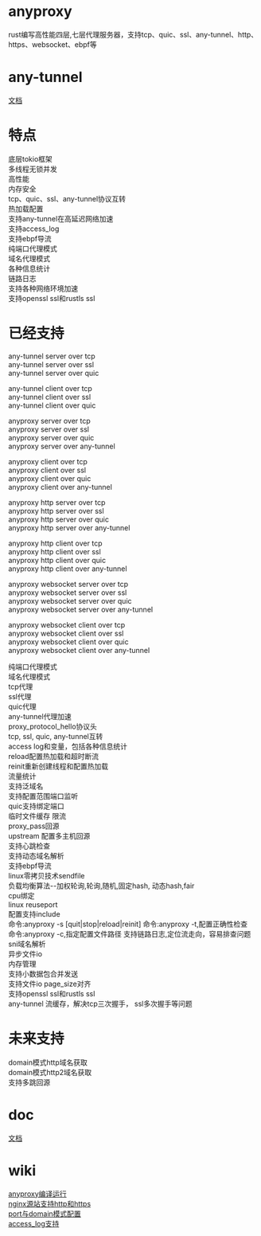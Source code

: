 # anyproxy
rust编写高性能四层,七层代理服务器，支持tcp、quic、ssl、any-tunnel、http、https、websocket、ebpf等  

# any-tunnel
[文档](https://github.com/yefy/any-proxys/blob/main/any-tunnel/README.md)

# 特点
底层tokio框架  
多线程无锁并发  
高性能  
内存安全  
tcp、quic、ssl、any-tunnel协议互转  
热加载配置  
支持any-tunnel在高延迟网络加速  
支持access_log  
支持ebpf导流  
纯端口代理模式  
域名代理模式  
各种信息统计  
链路日志  
支持各种网络环境加速  
支持openssl ssl和rustls ssl  

# 已经支持

any-tunnel server over tcp  
any-tunnel server over ssl  
any-tunnel server over quic  

any-tunnel client over tcp  
any-tunnel client over ssl  
any-tunnel client over quic  

anyproxy server over tcp  
anyproxy server over ssl  
anyproxy server over quic  
anyproxy server over any-tunnel  

anyproxy client over tcp  
anyproxy client over ssl  
anyproxy client over quic  
anyproxy client over any-tunnel  

anyproxy http server over tcp  
anyproxy http server over ssl  
anyproxy http server over quic  
anyproxy http server over any-tunnel  

anyproxy http client over tcp  
anyproxy http client over ssl  
anyproxy http client over quic  
anyproxy http client over any-tunnel  

anyproxy websocket server over tcp  
anyproxy websocket server over ssl  
anyproxy websocket server over quic  
anyproxy websocket server over any-tunnel  

anyproxy websocket client over tcp  
anyproxy websocket client over ssl  
anyproxy websocket client over quic  
anyproxy websocket client over any-tunnel  


纯端口代理模式  
域名代理模式  
tcp代理  
ssl代理  
quic代理  
any-tunnel代理加速  
proxy_protocol_hello协议头   
tcp, ssl, quic, any-tunnel互转  
access log和变量，包括各种信息统计    
reload配置热加载和超时断流    
reinit重新创建线程和配置热加载  
流量统计  
支持泛域名  
支持配置范围端口监听   
quic支持绑定端口  
临时文件缓存
限流  
proxy_pass回源  
upstream 配置多主机回源  
支持心跳检查  
支持动态域名解析  
支持ebpf导流  
linux零拷贝技术sendfile  
负载均衡算法--加权轮询,轮询,随机,固定hash, 动态hash,fair  
cpu绑定  
linux reuseport  
配置支持include  
命令:anyproxy -s [quit|stop|reload|reinit]
命令:anyproxy -t,配置正确性检查  
命令:anyproxy -c,指定配置文件路径
支持链路日志,定位流走向，容易排查问题  
sni域名解析  
异步文件io  
内存管理  
支持小数据包合并发送  
支持文件io page_size对齐  
支持openssl ssl和rustls ssl  
any-tunnel 流缓存，解决tcp三次握手， ssl多次握手等问题

# 未来支持  
domain模式http域名获取  
domain模式http2域名获取  
支持多跳回源  

# doc
[文档](https://github.com/yefy/any-proxys/tree/main/any-proxy/doc) 

# wiki
[anyproxy编译运行](https://github.com/yefy/any-proxys/wiki/anyproxy%E7%BC%96%E8%AF%91%E8%BF%90%E8%A1%8C)  
[nginx源站支持http和https](https://github.com/yefy/any-proxys/wiki/nginx%E6%BA%90%E7%AB%99%E6%94%AF%E6%8C%81http%E5%92%8Chttps)  
[port与domain模式配置](https://github.com/yefy/any-proxys/wiki/port%E4%B8%8Edomain%E6%A8%A1%E5%BC%8F%E9%85%8D%E7%BD%AE)  
[access_log支持](https://github.com/yefy/any-proxys/wiki/access_log%E6%94%AF%E6%8C%81)  